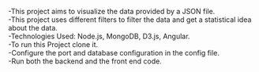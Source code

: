 -This project aims to visualize the data provided by a JSON file.\
-This project uses different filters to filter the data and get a statistical idea about the data.\
-Technologies Used: Node.js, MongoDB, D3.js, Angular.\
-To run this Project clone it.\
-Configure the port and database configuration in the config file.\
-Run both the backend and the front end code. 